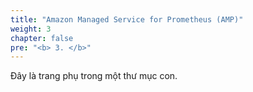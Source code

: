 ```yaml
---
title: "Amazon Managed Service for Prometheus (AMP)"
weight: 3
chapter: false
pre: "<b> 3. </b>"
---
```


Đây là trang phụ trong một thư mục con.